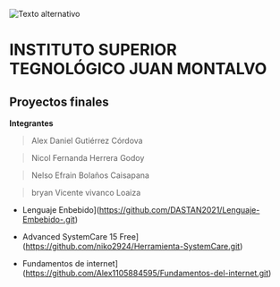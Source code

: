 ![Texto alternativo](https://scontent.floh1-1.fna.fbcdn.net/v/t1.6435-9/85176897_1637771203027759_4351844233640935424_n.png?_nc_cat=110&ccb=1-5&_nc_sid=09cbfe&_nc_ohc=HDBFp0NpE2YAX_Nj4En&_nc_ht=scontent.floh1-1.fna&oh=00_AT9--RyeXCTJcVJMzEETabL8Y79zYhr2KJO7hW99OJJw0g&oe=626B9EF2)

# INSTITUTO SUPERIOR TEGNOLÓGICO JUAN MONTALVO

## Proyectos finales 

**Integrantes**

> Alex Daniel Gutiérrez Córdova

> Nicol Fernanda Herrera Godoy

> Nelso Efrain Bolaños  Caisapana

> bryan Vicente vivanco Loaiza

- Lenguaje Enbebido](https://github.com/DASTAN2021/Lenguaje-Embebido-.git)

- Advanced SystemCare 15 Free](https://github.com/niko2924/Herramienta-SystemCare.git)

- Fundamentos de internet](https://github.com/Alex1105884595/Fundamentos-del-internet.git)

